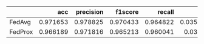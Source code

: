 |         |      acc |   precision |   f1score |   recall |       MAR |
|:--------|---------:|------------:|----------:|---------:|----------:|
| FedAvg  | 0.971653 |    0.978825 |  0.970433 | 0.964822 | 0.0351776 |
| FedProx | 0.966189 |    0.971816 |  0.965213 | 0.960041 | 0.039959  |